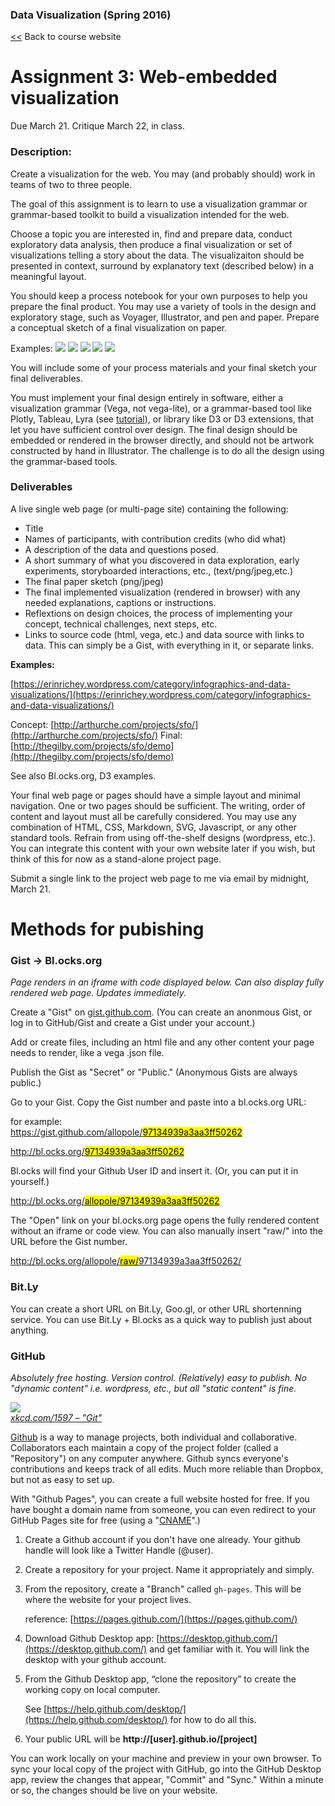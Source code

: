 ### Data Visualization (Spring 2016)[<<](http://datavis-sp16.github.io/) Back to course website
# Assignment 3: Web-embedded visualization  
Due March 21. Critique March 22, in class.### Description: 
Create a visualization for the web.  You may (and probably should) work in teams of two to three people.

The goal of this assignment is to learn to use a visualization grammar or grammar-based toolkit to build a visualization intended for the web.  

Choose a topic you are interested in, find and prepare data, conduct exploratory data analysis, then produce a final visualization or set of visualizations telling a story about the data.  The visualizaiton should be presented in context, surround by explanatory text (described below) in a meaningful layout.

You should keep a process notebook for your own purposes to help you prepare the final product. You may use a variety of tools in the design and exploratory stage, such as Voyager, Illustrator, and pen and paper. Prepare a conceptual sketch of a final visualization on paper. 

Examples: 
![](http://master.benjaminwiederkehr.com/content/01-journal/029-visualization-interaction-concepts/sketch_balance_aligned.png)
![](http://vizthinker.com/wp-content/uploads/2014/05/Sketch2.jpg)
![](http://198e4.com/aau/wnm661/img/6.jpg)
![](http://tonyhschu.ca/img/thesis-2.jpg)
![](https://erinrichey.files.wordpress.com/2012/11/img_0719.jpg?w=600&h=450)

You will include some of your process materials and your final sketch your final deliverables.

You must implement your final design entirely in software, either a visualization grammar (Vega, not vega-lite), or a grammar-based tool like Plotly, Tableau, Lyra (see [tutorial](http://vallandingham.me/make_a_barchart_with_lyra.html)), or library like D3 or D3 extensions, that let you have sufficient control over design.  The final design should be embedded or rendered in the browser directly, and should not be artwork constructed by hand in Illustrator.  The challenge is to do all the design using the grammar-based tools.### Deliverables

A live single web page (or multi-page site) containing the following:

* Title  
* Names of participants, with contribution credits (who did what)  
* A description of the data and questions posed.  
* A short summary of what you discovered in data exploration, early experiments, storyboarded interactions, etc., (text/png/jpeg,etc.)  
* The final paper sketch (png/jpeg)  
* The final implemented visualization (rendered in browser) with any needed explanations, captions or instructions.  
* Reflextions on design choices, the process of implementing your concept, technical challenges, next steps, etc.
* Links to source code (html, vega, etc.) and data source with links to data.  This can simply be a Gist, with everything in it, or separate links.**Examples:**  

[https://erinrichey.wordpress.com/category/infographics-and-data-visualizations/](https://erinrichey.wordpress.com/category/infographics-and-data-visualizations/)

Concept: [http://arthurche.com/projects/sfo/](http://arthurche.com/projects/sfo/)
Final: [http://thegilby.com/projects/sfo/demo](http://thegilby.com/projects/sfo/demo)

See also Bl.ocks.org, D3 examples.

Your final web page or pages should have a simple layout and minimal navigation. One or two pages should be sufficient. The writing, order of content and layout must all be carefully considered. You may use any combination of HTML, CSS, Markdown, SVG, Javascript, or any other standard tools. Refrain from using off-the-shelf designs (wordpress, etc.). You can integrate this content with your own website later if you wish, but think of this for now as a stand-alone project page.

Submit a single link to the project web page to me via email by midnight, March 21.
# Methods for pubishing### Gist &rarr; Bl.ocks.org
*Page renders in an iframe with code displayed below.  Can also display fully rendered web page. Updates immediately.*

Create a "Gist" on [gist.github.com](gist.github.com).  (You can create an anonmous Gist, or log in to GitHub/Gist and create a Gist under your account.)

Add or create files, including an html file and any other content your page needs to render, like a vega .json file.

Publish the Gist as "Secret" or "Public." (Anonymous Gists are always public.)

Go to your Gist. Copy the Gist number and paste into a bl.ocks.org URL:

for example:  
[https://gist.github.com/allopole/<mark>97134939a3aa3ff50262</mark>](https://gist.github.com/allopole/97134939a3aa3ff50262)

[http://bl.ocks.org/<mark>97134939a3aa3ff50262</mark>](http://bl.ocks.org/97134939a3aa3ff50262)

Bl.ocks will find your Github User ID and insert it. (Or, you can put it in yourself.)

[http://bl.ocks.org/<mark>allopole/97134939a3aa3ff50262</mark>](http://bl.ocks.org/allopole/97134939a3aa3ff50262)

The "Open" link on your bl.ocks.org page opens the fully rendered content without an iframe or code view.  You can also manually insert "raw/" into the URL before the Gist number.

[http://bl.ocks.org/allopole/<mark>raw/</mark>97134939a3aa3ff50262/](http://bl.ocks.org/allopole/raw/97134939a3aa3ff50262/)

### Bit.Ly

You can create a short URL on Bit.Ly, Goo.gl, or other URL shortenning service.  You can use Bit.Ly + Bl.ocks as a quick way to publish just about anything.

### GitHub
*Absolutely free hosting. Version control.  (Relatively) easy to publish.  No "dynamic content" i.e. wordpress, etc., but all "static content" is fine.*


![](http://imgs.xkcd.com/comics/git.png)  
*[xkcd.com/1597 – "Git"](http://xkcd.com/1597/)*

[Github](https://github.com) is a way to manage projects, both individual and collaborative. Collaborators each maintain a copy of the project folder (called a "Repository") on any computer anywhere.  Github syncs everyone's contributions and keeps track of all edits.  Much more reliable than Dropbox, but not as easy to set up.

With "Github Pages", you can create a full website hosted for free.  If you have bought a domain name from someone, you can even redirect to your GitHub Pages site for free (using a "[CNAME](https://help.github.com/articles/setting-up-your-pages-site-repository/)".)

1. Create a Github account if you don't have one already.  Your github handle will look like a Twitter Handle (@user).

2. Create a repository for your project.  Name it appropriately and simply.

3. From the repository, create a "Branch" called ```gh-pages```.  This will be where the website for your project lives.

	reference: [https://pages.github.com/](https://pages.github.com/)

4. Download Github Desktop app: [https://desktop.github.com/](https://desktop.github.com/) and get familiar with it. You will link the desktop with your github account.

5. From the Github Desktop app, “clone the repository” to create the working copy on local computer.

	See [https://help.github.com/desktop/](https://help.github.com/desktop/) for how to do all this.

6. Your public URL will be **http://[user].github.io/[project]**

You can work locally on your machine and preview in your own browser.  To sync your local copy of the project with GitHub, go into the GitHub Desktop app, review the changes that appear, "Commit" and "Sync."  Within a minute or so, the changes should be live on your website.


